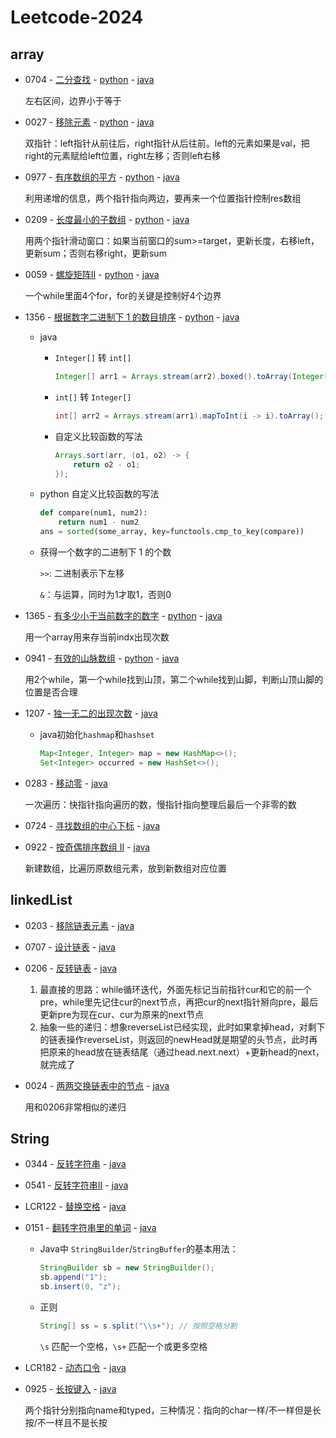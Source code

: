 # Leetcode-2024
## array
- 0704 - [二分查找](https://leetcode.cn/problems/binary-search/description/) - [python](python/q0704/solution.py) - [java](java/src/q0704/Solution.java)
    
  左右区间，边界小于等于


- 0027 - [移除元素](https://leetcode.cn/problems/remove-element/description/) - [python](python/q0027/solution.py) - [java](java/src/q0027/Solution.java)

  双指针：left指针从前往后，right指针从后往前。left的元素如果是val，把right的元素赋给left位置，right左移；否则left右移


- 0977 - [有序数组的平方](https://leetcode.cn/problems/squares-of-a-sorted-array/description/) - [python](python/q0977/solution.py) - [java](java/src/q0977/Solution.java)

  利用递增的信息，两个指针指向两边，要再来一个位置指针控制res数组


- 0209 - [长度最小的子数组](https://leetcode.cn/problems/minimum-size-subarray-sum/description/) - [python](python/q0209/solution.py) - [java](java/src/q0209/Solution.java)

  用两个指针滑动窗口：如果当前窗口的sum>=target，更新长度，右移left，更新sum；否则右移right，更新sum


- 0059 - [螺旋矩阵II](https://leetcode.cn/problems/spiral-matrix-ii/description/) - [python](python/q0059/solution.py) - [java](java/src/q0059/Solution.java)

  一个while里面4个for，for的关键是控制好4个边界


- 1356 - [根据数字二进制下 1 的数目排序](https://leetcode.cn/problems/sort-integers-by-the-number-of-1-bits/description/) - [python](python/q1356/solution.py) - [java](java/src/q1356/Solution.java)

  - java 
    - `Integer[]` 转 `int[]`
      ```java
      Integer[] arr1 = Arrays.stream(arr2).boxed().toArray(Integer[]::new);
      ```
    - `int[]` 转 `Integer[]`
      ```java
      int[] arr2 = Arrays.stream(arr1).mapToInt(i -> i).toArray();
      ```
    - 自定义比较函数的写法
      ```java
      Arrays.sort(arr, (o1, o2) -> {
          return o2 - o1;
      });
      ```
  - python 自定义比较函数的写法
    ```python 
    def compare(num1, num2):
        return num1 - num2
    ans = sorted(some_array, key=functools.cmp_to_key(compare))
    ```
  - 获得一个数字的二进制下 1 的个数
    
      `>>`: 二进制表示下左移
  
      `&`：与运算，同时为1才取1，否则0


- 1365 - [有多少小于当前数字的数字](https://leetcode.cn/problems/how-many-numbers-are-smaller-than-the-current-number/description/) - [python](python/q1365/solution.py) - [java](java/src/q1365/Solution.java)
  
  用一个array用来存当前indx出现次数


- 0941 - [有效的山脉数组](https://leetcode.cn/problems/valid-mountain-array/description/) - [python](python/q0941/solution.py) - [java](java/src/q0941/Solution.java)

  用2个while，第一个while找到山顶，第二个while找到山脚，判断山顶山脚的位置是否合理


- 1207 - [独一无二的出现次数](https://leetcode.cn/problems/unique-number-of-occurrences/description/) - [java](java/src/q1207/Solution.java)
  - java初始化`hashmap`和`hashset`
    ```java
    Map<Integer, Integer> map = new HashMap<>();
    Set<Integer> occurred = new HashSet<>();
    ```

- 0283 - [移动零](https://leetcode.cn/problems/move-zeroes/description/) - [java](java/src/q0283/Solution.java)

  一次遍历：快指针指向遍历的数，慢指针指向整理后最后一个非零的数


- 0724 - [寻找数组的中心下标](https://leetcode.cn/problems/find-pivot-index/description/) - [java](java/src/q0724/Solution.java)


- 0922 - [按奇偶排序数组 II](https://leetcode.cn/problems/sort-array-by-parity-ii/description/) - [java](java/src/q0922/Solution.java)

  新建数组，比遍历原数组元素，放到新数组对应位置


## linkedList


- 0203 - [移除链表元素](https://leetcode.cn/problems/remove-linked-list-elements/description/) - [java](java/src/q0203/Solution.java)


- 0707 - [设计链表](https://leetcode.cn/problems/design-linked-list/description/) - [java](java/src/q0707/MyLinkedList.java)


- 0206 - [反转链表](https://leetcode.cn/problems/reverse-linked-list/description/) - [java](java/src/q0206/Solution.java)

  1. 最直接的思路：while循环迭代，外面先标记当前指针cur和它的前一个pre，while里先记住cur的next节点，再把cur的next指针掰向pre，最后更新pre为现在cur、cur为原来的next节点
  2. 抽象一些的递归：想象reverseList已经实现，此时如果拿掉head，对剩下的链表操作reverseList，则返回的newHead就是期望的头节点，此时再把原来的head放在链表结尾（通过head.next.next）+更新head的next，就完成了


- 0024 - [两两交换链表中的节点](https://leetcode.cn/problems/swap-nodes-in-pairs/description/) - [java](java/src/q0024/Solution.java)

  用和0206非常相似的递归


## String


- 0344 - [反转字符串](https://leetcode.cn/problems/reverse-string/description/) - [java](java/src/q0344/Solution.java)


- 0541 - [反转字符串II](https://leetcode.cn/problems/reverse-string-ii/description/) - [java](java/src/q0541/Solution.java)


- LCR122 - [替换空格](https://leetcode.cn/problems/ti-huan-kong-ge-lcof/description/) - [java](java/src/qLCR122/Solution.java)


- 0151 - [翻转字符串里的单词](https://leetcode.cn/problems/reverse-words-in-a-string/description/) - [java](java/src/q0151/Solution.java)

  - Java中 `StringBuilder`/`StringBuffer`的基本用法：
    ```java
    StringBuilder sb = new StringBuilder();
    sb.append("1");
    sb.insert(0, "z");
    ```
  - 正则
    ```java
    String[] ss = s.split("\\s+"); // 按照空格分割
    ```
    `\s` 匹配一个空格，`\s+` 匹配一个或更多空格


- LCR182 - [动态口令](https://leetcode.cn/problems/zuo-xuan-zhuan-zi-fu-chuan-lcof/description/) - [java](java/src/qLCR182/Solution.java)


- 0925 - [长按键入](https://leetcode.cn/problems/long-pressed-name/description/) - [java](java/src/q0925/Solution.java)
  
  两个指针分别指向name和typed，三种情况：指向的char一样/不一样但是长按/不一样且不是长按